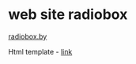 # web site radiobox

[radiobox.by](https://radiobox.by/)

Html template - [link](https://themeforest.net/item/cvio-resumecv-template/24695116)
